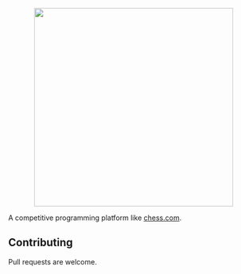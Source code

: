 <p align="center"><img src="https://svgur.com/i/QW9.svg" width="400"></p>

A competitive programming platform like <a href="https://www.chess.com/">chess.com</a>.

## Contributing
Pull requests are welcome.
